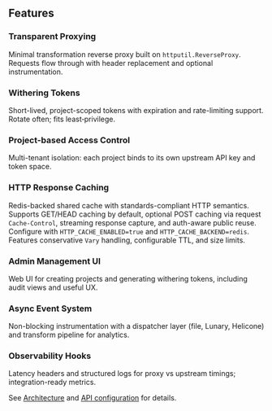<!-- Minima handles nav; removing inline nav to avoid duplicate menus. -->

## Features

### Transparent Proxying
Minimal transformation reverse proxy built on `httputil.ReverseProxy`. Requests flow through with header replacement and optional instrumentation.

### Withering Tokens
Short-lived, project-scoped tokens with expiration and rate-limiting support. Rotate often; fits least‑privilege.

### Project-based Access Control
Multi-tenant isolation: each project binds to its own upstream API key and token space.

### HTTP Response Caching
Redis-backed shared cache with standards-compliant HTTP semantics. Supports GET/HEAD caching by default, optional POST caching via request `Cache-Control`, streaming response capture, and auth-aware public reuse. Configure with `HTTP_CACHE_ENABLED=true` and `HTTP_CACHE_BACKEND=redis`. Features conservative `Vary` handling, configurable TTL, and size limits.

### Admin Management UI
Web UI for creating projects and generating withering tokens, including audit views and useful UX.

### Async Event System
Non-blocking instrumentation with a dispatcher layer (file, Lunary, Helicone) and transform pipeline for analytics.

### Observability Hooks
Latency headers and structured logs for proxy vs upstream timings; integration-ready metrics.

See [Architecture](./architecture.md) and [API configuration](./api-configuration.md) for details.


